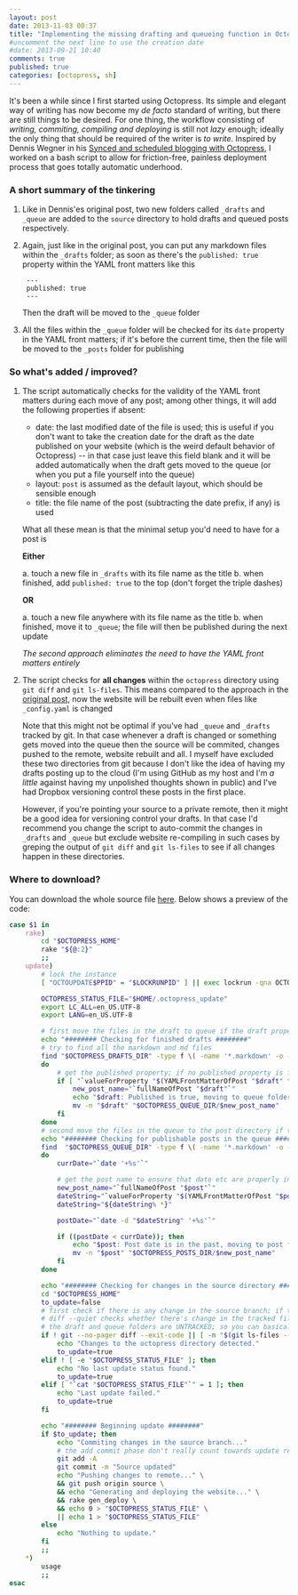 ```yaml
---
layout: post
date: 2013-11-03 00:37
title: "Implementing the missing drafting and queueing function in Octopress"
#uncomment the next line to use the creation date
#date: 2013-09-21 10:40
comments: true
published: true
categories: [octopress, sh]
---
```


It's been a while since I first started using Octopress. Its simple and elegant way of writing has now become my *de facto* standard of writing, but there are still things to be desired. For one thing, the workflow consisting of *writing, commiting, compiling and deploying* is still not *lazy* enough; ideally the only thing that should be required of the writer is *to write*. Inspired by Dennis Wegner in his [Synced and scheduled blogging with Octopress](http://instant-thinking.de/2012/08/03/synced-and-scheduled-blogging-with-octopress/), I worked on a bash script to allow for friction-free, painless deployment process that goes totally automatic underhood.

### A short summary of the tinkering

1. Like in Dennis'es original post, two new folders called `_drafts` and `_queue` are added to the `source` directory to hold drafts and queued posts respectively.
2. Again, just like in the original post, you can put any markdown files within the `_drafts` folder; as soon as there's the `published: true` property within the YAML front matters like this

        ---
        published: true
        ---

    Then the draft will be moved to the `_queue` folder
3. All the files within the `_queue` folder will be checked for its `date` property in the YAML front matters; if it's before the current time, then the file will be moved to the `_posts` folder for publishing

### So what's added / improved?

1. The script automatically checks for the validity of the YAML front matters during each move of any post; among other things, it will add the following properties if absent:
    - date: the last modified date of the file is used; this is useful if you don't want to take the creation date for the draft as the date published on your website (which is the weird default behavior of Octopress) -- in that case just leave this field blank and it will be added automatically when the draft gets moved to the queue (or when you put a file yourself into the queue)
    - layout: `post` is assumed as the default layout, which should be sensible enough
    - title: the file name of the post (subtracting the date prefix, if any) is used

    What all these mean is that the minimal setup you'd need to have for a post is

    **Either**

    a. touch a new file in `_drafts` with its file name as the title
    b. when finished, add `published: true` to the top (don't forget the triple dashes)

    **OR**

    a. touch a new file anywhere with its file name as the title
    b. when finished, move it to `_queue`; the file will then be published during the next update

    *The second approach eliminates the need to have the YAML front matters entirely*
2. The script checks for **all changes** within the `octopress` directory using `git diff` and `git ls-files`. This means compared to the approach in the [original post](http://instant-thinking.de/2012/08/03/synced-and-scheduled-blogging-with-octopress/), now the website will be rebuilt even when files like `_config.yaml` is changed

    Note that this might not be optimal if you've had `_queue` and `_drafts` tracked by git. In that case whenever a draft is changed or something gets moved into the queue then the source will be commited, changes pushed to the remote, website rebuilt and all. I myself have excluded these two directories from git because I don't like the idea of having my drafts posting up to the cloud (I'm using GitHub as my host and I'm *a little* against having my unpolished thoughts shown in public) and I've had Dropbox versioning control these posts in the first place.

    However, if you're pointing your source to a private remote, then it might be a good idea for versioning control your drafts. In that case I'd recommend you change the script to auto-commit the changes in `_drafts` and `_queue` but exclude website re-compiling in such cases by greping the output of `git diff` and `git ls-files` to see if all changes happen in these directories.

### Where to download?

You can download the whole source file [here](downloads/code/octopress). Below shows a preview of the code:

```bash
case $1 in
    rake) 
        cd "$OCTOPRESS_HOME"
        rake "${@:2}"
        ;;
    update)
        # lock the instance
        [ "OCTOUPDATE$PPID" = "$LOCKRUNPID" ] || exec lockrun -qna OCTOUPDATE /tmp/lockrun.octoupdate "$0" "$@" || exit 1

        OCTOPRESS_STATUS_FILE="$HOME/.octopress_update"
        export LC_ALL=en_US.UTF-8
        export LANG=en_US.UTF-8

        # first move the files in the draft to queue if the draft property is set to true
        echo "######## Checking for finished drafts ########"
        # try to find all the markdown and md files
        find "$OCTOPRESS_DRAFTS_DIR" -type f \( -name '*.markdown' -o -name '*.md' \) | while read draft
        do
            # get the published property; if no published property is found then default to false
            if [ "`valueForProperty "$(YAMLFrontMatterOfPost "$draft" false)" 'published'`" = 'true' ]; then
                new_post_name="`fullNameOfPost "$draft"`"
                echo "$draft: Published is true, moving to queue folder (renaming to $new_post_name)..."
                mv -n "$draft" "$OCTOPRESS_QUEUE_DIR/$new_post_name"
            fi
        done
        # second move the files in the queue to the post directory if the date specified is in the past
        echo "######## Checking for publishable posts in the queue ########"
        find  "$OCTOPRESS_QUEUE_DIR" -type f \( -name '*.markdown' -o -name '*.md' \) | while read post
        do
            currDate="`date '+%s'`"

            # get the post name to ensure that date etc are properly initiated
            new_post_name="`fullNameOfPost "$post"`"
            dateString="`valueForProperty "$(YAMLFrontMatterOfPost "$post")" 'date'`"
            dateString="${dateString% *}"

            postDate="`date -d "$dateString" '+%s'`"

            if ((postDate < currDate)); then
                echo "$post: Post date is in the past, moving to post folder (renaming to $new_post_name)..."
                mv -n "$post" "$OCTOPRESS_POSTS_DIR/$new_post_name"
            fi
        done

        echo "######## Checking for changes in the source directory ########"
        cd "$OCTOPRESS_HOME"
        to_update=false
        # first check if there is any change in the source branch; if there's then commit and update
        # diff --quiet checks whether there's change in the tracked files; the second command checks whether there's untracked file
        # the draft and queue folders are UNTRACKED; so you can basically do anything you want for the drafts 
        if ! git --no-pager diff --exit-code || [ -n "$(git ls-files --others --exclude-standard)" ]; then
            echo "Changes to the octopress directory detected."
            to_update=true
        elif ! [ -e "$OCTOPRESS_STATUS_FILE" ]; then
            echo "No last update status found." 
            to_update=true
        elif [ "`cat "$OCTOPRESS_STATUS_FILE"`" = 1 ]; then
            echo "Last update failed."
            to_update=true
        fi

        echo "######## Beginning update ########"
        if $to_update; then
            echo "Commiting changes in the source branch..." 
            # the add commit phase don't really count towards update result as it can give back error code if there's nothing to commit
            git add -A 
            git commit -m "Source updated" 
            echo "Pushing changes to remote..." \
            && git push origin source \
            && echo "Generating and deploying the website..." \
            && rake gen_deploy \
            && echo 0 > "$OCTOPRESS_STATUS_FILE" \
            || echo 1 > "$OCTOPRESS_STATUS_FILE"
        else
            echo "Nothing to update."
        fi
        ;;
    *)
        usage
        ;;
esac
```
